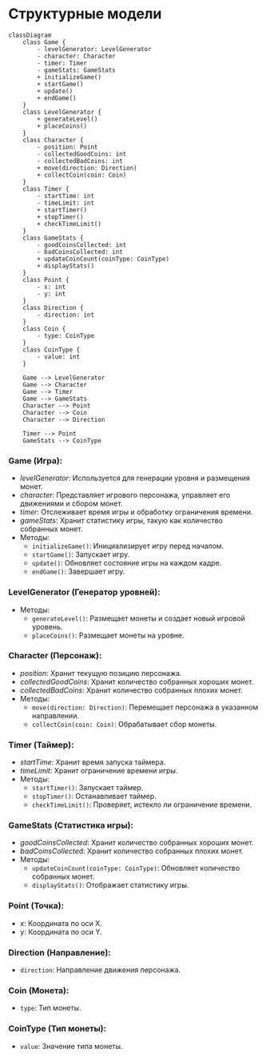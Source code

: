 # Структурные модели

```mermaid
classDiagram
    class Game {
        - levelGenerator: LevelGenerator
        - character: Character
        - timer: Timer
        - gameStats: GameStats
        + initializeGame()
        + startGame()
        + update()
        + endGame()
    }
    class LevelGenerator {
        + generateLevel()
        + placeCoins()
    }
    class Character {
        - position: Point
        - collectedGoodCoins: int
        - collectedBadCoins: int
        + move(direction: Direction)
        + collectCoin(coin: Coin)
    }
    class Timer {
        - startTime: int
        - timeLimit: int
        + startTimer()
        + stopTimer()
        + checkTimeLimit()
    }
    class GameStats {
        - goodCoinsCollected: int
        - badCoinsCollected: int
        + updateCoinCount(coinType: CoinType)
        + displayStats()
    }
    class Point {
        - x: int
        - y: int
    }
    class Direction {
        - direction: int
    }
    class Coin {
        - type: CoinType
    }
    class CoinType {
        - value: int
    }

    Game --> LevelGenerator
    Game --> Character
    Game --> Timer
    Game --> GameStats
    Character --> Point
    Character --> Coin
    Character --> Direction
 
    Timer --> Point
    GameStats --> CoinType
```


### Game (Игра):
- *levelGenerator*: Используется для генерации уровня и размещения монет.
- *character*: Представляет игрового персонажа, управляет его движениями и сбором монет.
- *timer*: Отслеживает время игры и обработку ограничения времени.
- *gameStats*: Хранит статистику игры, такую как количество собранных монет.
- Методы:
  - `initializeGame()`: Инициализирует игру перед началом.
  - `startGame()`: Запускает игру.
  - `update()`: Обновляет состояние игры на каждом кадре.
  - `endGame()`: Завершает игру.

### LevelGenerator (Генератор уровней):
- Методы:
  - `generateLevel()`: Размещает монеты и создает новый игровой уровень.
  - `placeCoins()`: Размещает монеты на уровне.

### Character (Персонаж):
- *position*: Хранит текущую позицию персонажа.
- *collectedGoodCoins*: Хранит количество собранных хороших монет.
- *collectedBadCoins*: Хранит количество собранных плохих монет.
- Методы:
  - `move(direction: Direction)`: Перемещает персонажа в указанном направлении.
  - `collectCoin(coin: Coin)`: Обрабатывает сбор монеты.

### Timer (Таймер):
- *startTime*: Хранит время запуска таймера.
- *timeLimit*: Хранит ограничение времени игры.
- Методы:
  - `startTimer()`: Запускает таймер.
  - `stopTimer()`: Останавливает таймер.
  - `checkTimeLimit()`: Проверяет, истекло ли ограничение времени.

### GameStats (Статистика игры):
- *goodCoinsCollected*: Хранит количество собранных хороших монет.
- *badCoinsCollecte*d: Хранит количество собранных плохих монет.
- Методы:
  - `updateCoinCount(coinType: CoinType)`: Обновляет количество собранных монет.
  - `displayStats()`: Отображает статистику игры.

### Point (Точка):
- x: Координата по оси X.
- y: Координата по оси Y.

### Direction (Направление):
- `direction`: Направление движения персонажа.

### Coin (Монета):
- `type`: Тип монеты.

### CoinType (Тип монеты):
- `value`: Значение типа монеты.

